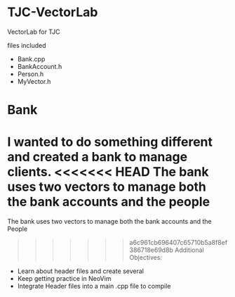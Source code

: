 # TJC-VectorLab
VectorLab for TJC

files included
- Bank.cpp
- BankAccount.h
- Person.h
- MyVector.h

# Bank
I wanted to do something different and created a bank to manage clients.
<<<<<<< HEAD
The bank uses two vectors to manage both the bank accounts and the people
=======
The bank uses two vectors to manage both the bank accounts and the People
>>>>>>> a6c961cb696407c65710b5a8f8ef386718e69d8b
Additional Objectives: 

- Learn about header files and create several
- Keep getting practice in NeoVim
- Integrate Header files into a main .cpp file to compile

